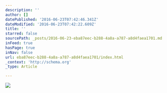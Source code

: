 ```yaml
---
description: ''
author: []
datePublished: '2016-06-23T07:42:46.341Z'
dateModified: '2016-06-23T07:42:22.609Z'
title: ''
starred: false
sourcePath: _posts/2016-06-23-eba87eec-b288-4a8a-a787-a8d4faea1701.md
inFeed: true
hasPage: true
inNav: false
url: eba87eec-b288-4a8a-a787-a8d4faea1701/index.html
_context: 'http://schema.org'
_type: Article

---
```

![](https://the-grid-user-content.s3-us-west-2.amazonaws.com/12f1b5e2-5e51-4fe6-a175-d759f1d9f851.jpg)